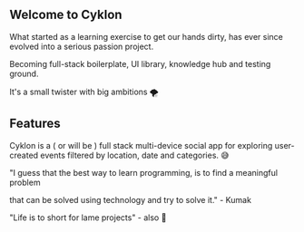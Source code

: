 ## Welcome to Cyklon 

What started as a learning exercise to get our hands dirty, has ever since evolved into a serious passion project.

Becoming full-stack boilerplate, UI library, knowledge hub and testing ground.

It's a small twister with big ambitions 🌪️

## Features

Cyklon is a ( or will be ) full stack multi-device social app for exploring user-created events filtered by location, date and categories. 😅

"I guess that the best way to learn programming, is to find a meaningful problem

that can be solved using technology and try to solve it." - Kumak 


"Life is to short for lame projects" - also 🐸
